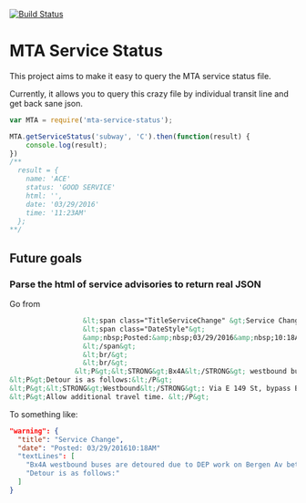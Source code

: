 [![Build Status](https://semaphoreci.com/api/v1/zamiang/node-mta-service-status/branches/master/badge.svg)](https://semaphoreci.com/zamiang/node-mta-service-status)

# MTA Service Status

This project aims to make it easy to query the MTA service status file.

Currently, it allows you to query this crazy file by individual transit line and get back sane json.

``` javascript
var MTA = require('mta-service-status');

MTA.getServiceStatus('subway', 'C').then(function(result) {
    console.log(result);
})
/**
  result = {
    name: 'ACE'
    status: 'GOOD SERVICE'
    html: '',
    date: '03/29/2016'
    time: '11:23AM'
  };
**/

```

## Future goals

### Parse the html of service advisories to return real JSON

Go from
``` html
                  &lt;span class="TitleServiceChange" &gt;Service Change&lt;/span&gt;
                  &lt;span class="DateStyle"&gt;
                  &amp;nbsp;Posted:&amp;nbsp;03/29/2016&amp;nbsp;10:18AM
                  &lt;/span&gt;
                  &lt;br/&gt;
                  &lt;br/&gt;
                &lt;P&gt;&lt;STRONG&gt;Bx4A&lt;/STRONG&gt; westbound buses are detoured due to DEP work on Bergen Av between Westchester Av and E 149 St. &lt;/P&gt;
&lt;P&gt;Detour is as follows:&lt;/P&gt;
&lt;P&gt;&lt;STRONG&gt;Westbound&lt;/STRONG&gt;: Via E 149 St, bypass Bergen Av, right on Third Av, right on Westchester Av, take stand at far side of Bergen Av and terminate. &lt;/P&gt;
&lt;P&gt;Allow additional travel time. &lt;/P&gt;
```

To something like:
``` json
"warning": {
  "title": "Service Change",
  "date": "Posted: 03/29/201610:18AM"
  "textLines": [
    "Bx4A westbound buses are detoured due to DEP work on Bergen Av between Westchester Av and E 149 St.",
    "Detour is as follows:"
  ]
}
```
